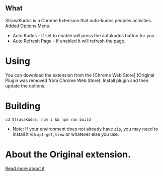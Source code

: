 
## What
StravaKudos is a Chrome Extension that auto-kudos peoples activities.
Added Options Menu:
- Auto Kudos - If set to enable will press the autokudos button for you.
- Auto Refresh Page - If enabled it will refresh the page. 

# Using
You can download the extension from the [Chrome Web Store] (Original Plugin  was removed from Chrome Web Store).
Install plugin and then update the options. 

# Building
`cd StravaKudos; npm i && npm run build`
* Note: If your environment does not already have `zip`, you may need to install it via `apt-get`, `brew` or whatever else you use.

# About the Original extension.
[Read more about it](https://github.com/o2dazone/StravaKudos/issues/31)

